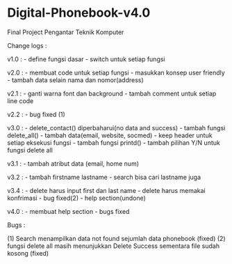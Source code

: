 # Digital-Phonebook-v4.0
Final Project Pengantar Teknik Komputer

Change logs :

v1.0 :	- define fungsi dasar
	- switch untuk setiap fungsi

v2.0 :	- membuat code untuk setiap fungsi
		- masukkan konsep user friendly
		- tambah data selain nama dan nomor(address)

v2.1 :  - ganti warna font dan background
		- tambah comment untuk setiap line code

v2.2 : 	- bug fixed (1)

v3.0 :	- delete_contact() diperbaharui(no data and success)
		- tambah fungsi delete_all()
		- tambah data(email, website, socmed)
		- keep header untuk setiap eksekusi fungsi
		- tambah fungsi printd()
		- tambah pilihan Y/N untuk fungsi delete all

v3.1 :  - tambah atribut data (email, home num)

v3.2 :  - tambah firstname lastname
		- search bisa cari lastname juga

v3.4 :  - delete harus input first dan last name
		- delete harus memakai konfrimasi
		- bug fixed(2)
		- help section(undone)

v4.0 : 	- membuat help section
		- bugs fixed

Bugs :

(1) Search menampilkan data not found sejumlah data phonebook (fixed)
(2) fungsi delete all masih menunjukkan Delete Success sementara file sudah kosong (fixed)
